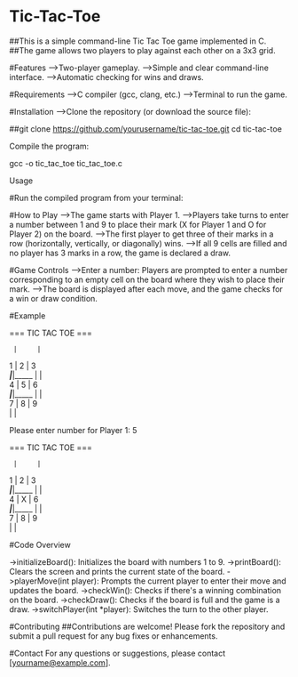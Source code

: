 # Tic-Tac-Toe

##This is a simple command-line Tic Tac Toe game implemented in C. 
##The game allows two players to play against each other on a 3x3 grid.

#Features
-->Two-player gameplay.
-->Simple and clear command-line interface.
-->Automatic checking for wins and draws.

#Requirements
-->C compiler (gcc, clang, etc.)
-->Terminal to run the game.

#Installation
-->Clone the repository (or download the source file):


##git clone https://github.com/yourusername/tic-tac-toe.git
cd tic-tac-toe

Compile the program:

gcc -o tic_tac_toe tic_tac_toe.c

Usage

#Run the compiled program from your terminal:


#How to Play
-->The game starts with Player 1.
-->Players take turns to enter a number between 1 and 9 to place their mark (X for Player 1 and O for Player 2) on the board.
-->The first player to get three of their marks in a row (horizontally, vertically, or diagonally) wins.
-->If all 9 cells are filled and no player has 3 marks in a row, the game is declared a draw.

#Game Controls
-->Enter a number: Players are prompted to enter a number corresponding to an empty cell on the board where they wish to place their mark.
-->The board is displayed after each move, and the game checks for a win or draw condition.

#Example

=== TIC TAC TOE ===

     |     |     
  1  |  2  |  3  
_____|_____|_____
     |     |     
  4  |  5  |  6  
_____|_____|_____
     |     |     
  7  |  8  |  9  
     |     |     

Please enter number for Player 1: 5

=== TIC TAC TOE ===

     |     |     
  1  |  2  |  3  
_____|_____|_____
     |     |     
  4  |  X  |  6  
_____|_____|_____
     |     |     
  7  |  8  |  9  
     |     |     

#Code Overview

->initializeBoard(): Initializes the board with numbers 1 to 9.
->printBoard(): Clears the screen and prints the current state of the board.
->playerMove(int player): Prompts the current player to enter their move and updates the board.
->checkWin(): Checks if there's a winning combination on the board.
->checkDraw(): Checks if the board is full and the game is a draw.
->switchPlayer(int *player): Switches the turn to the other player.

#Contributing
##Contributions are welcome! Please fork the repository and submit a pull request for any bug fixes or enhancements.

#Contact
For any questions or suggestions, please contact [yourname@example.com].
